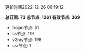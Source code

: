 更新时间2022-12-26 06:19:12

**总订阅: 73**
**总节点: 1361**
**有效节点: 369**
- trojan节点: 51
- ss节点: 119
- v2ray节点: 198
- ssr节点: 1
